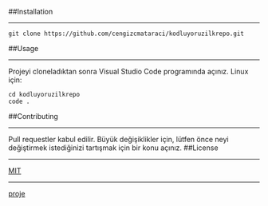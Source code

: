 ##Installation
***

```
git clone https://github.com/cengizcmataraci/kodluyoruzilkrepo.git
```
##Usage
***
Projeyi cloneladıktan sonra Visual Studio Code programında açınız.
Linux için:
```
cd kodluyoruzilkrepo
code .
```
##Contributing
***
Pull requestler kabul edilir. Büyük değişiklikler için, lütfen önce neyi değiştirmek istediğinizi tartışmak için bir konu açınız.
##License
***

[MIT](https://choosealicense.com/licenses/mit/)
***
[proje](img/proje.png)